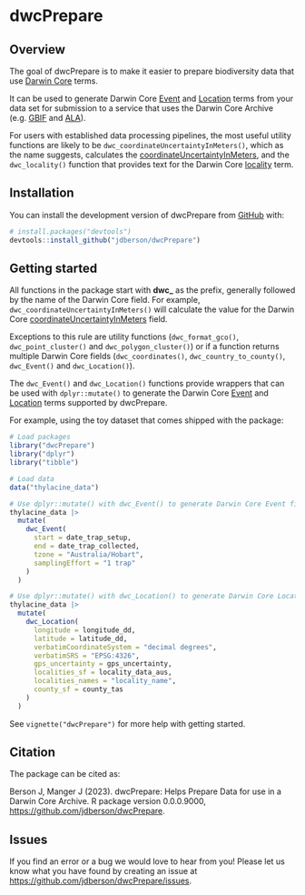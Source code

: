 
<!-- README.md is generated from README.Rmd. Please edit that file -->

# dwcPrepare

<!-- badges: start -->
<!-- badges: end -->

## Overview

The goal of dwcPrepare is to make it easier to prepare biodiversity data
that use [Darwin Core](https://dwc.tdwg.org/) terms.

It can be used to generate Darwin Core
[Event](https://dwc.tdwg.org/terms/#event) and
[Location](https://dwc.tdwg.org/terms/#location) terms from your data
set for submission to a service that uses the Darwin Core Archive
(e.g. [GBIF](https://www.gbif.org/) and [ALA](https://www.ala.org.au/)).

For users with established data processing pipelines, the most useful
utility functions are likely to be
`dwc_coordinateUncertaintyInMeters()`, which as the name suggests,
calculates the
[coordinateUncertaintyInMeters](http://rs.tdwg.org/dwc/terms/coordinateUncertaintyInMeters),
and the `dwc_locality()` function that provides text for the Darwin Core
[locality](http://rs.tdwg.org/dwc/terms/locality) term.

## Installation

You can install the development version of dwcPrepare from
[GitHub](https://github.com/) with:

``` r
# install.packages("devtools")
devtools::install_github("jdberson/dwcPrepare")
```

## Getting started

All functions in the package start with **dwc\_** as the prefix,
generally followed by the name of the Darwin Core field. For example,
`dwc_coordinateUncertaintyInMeters()` will calculate the value for the
Darwin Core
[coordinateUncertaintyInMeters](http://rs.tdwg.org/dwc/terms/coordinateUncertaintyInMeters)
field.

Exceptions to this rule are utility functions (`dwc_format_gco()`,
`dwc_point_cluster()` and `dwc_polygon_cluster()`) or if a function
returns multiple Darwin Core fields (`dwc_coordinates()`,
`dwc_country_to_county()`, `dwc_Event()` and `dwc_Location()`).

The `dwc_Event()` and `dwc_Location()` functions provide wrappers that
can be used with `dplyr::mutate()` to generate the Darwin Core
[Event](https://dwc.tdwg.org/terms/#event) and
[Location](https://dwc.tdwg.org/terms/#location) terms supported by
dwcPrepare.

For example, using the toy dataset that comes shipped with the package:

``` r
# Load packages
library("dwcPrepare")
library("dplyr")
library("tibble")

# Load data
data("thylacine_data")

# Use dplyr::mutate() with dwc_Event() to generate Darwin Core Event fields
thylacine_data |>
  mutate(
    dwc_Event(
      start = date_trap_setup,
      end = date_trap_collected,
      tzone = "Australia/Hobart",
      samplingEffort = "1 trap"
    )
  )

# Use dplyr::mutate() with dwc_Location() to generate Darwin Core Location fields
thylacine_data |>
  mutate(
    dwc_Location(
      longitude = longitude_dd,
      latitude = latitude_dd,
      verbatimCoordinateSystem = "decimal degrees",
      verbatimSRS = "EPSG:4326",
      gps_uncertainty = gps_uncertainty,
      localities_sf = locality_data_aus,
      localities_names = "locality_name",
      county_sf = county_tas
    )
  )
```

See `vignette("dwcPrepare")` for more help with getting started.

## Citation

The package can be cited as:

Berson J, Manger J (2023). dwcPrepare: Helps Prepare Data for use in a
Darwin Core Archive. R package version 0.0.0.9000,
<https://github.com/jdberson/dwcPrepare>.

## Issues

If you find an error or a bug we would love to hear from you! Please let
us know what you have found by creating an issue at
<https://github.com/jdberson/dwcPrepare/issues>.
